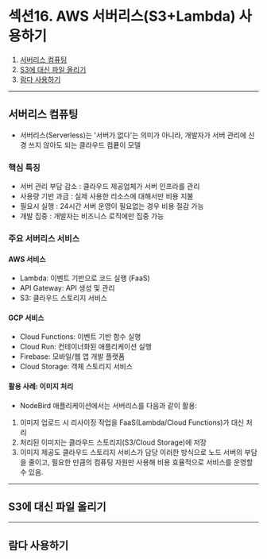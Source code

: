 # 섹션16. AWS 서버리스(S3+Lambda) 사용하기

1. [서버리스 컴퓨팅](#서버리스-컴퓨팅)
2. [S3에 대신 파일 올리기](#s3에-대신-파일-올리기)
3. [람다 사용하기](#람다-사용하기)

---

## 서버리스 컴퓨팅

- 서버리스(Serverless)는 '서버가 없다'는 의미가 아니라, 개발자가 서버 관리에 신경 쓰지 않아도 되는 클라우드 컴픁이 모델

### 핵심 특징
- 서버 관리 부담 감소 : 클라우드 제공업체가 서버 인프라를 관리
- 사용량 기반 과금 : 실제 사용한 리소스에 대해서만 비용 지불
- 필요시 실행 : 24시간 서버 운영이 필요없는 경우 비용 절감 가능
- 개발 집중 : 개발자는 비즈니스 로직에만 집중 가능

### 주요 서버리스 서비스
#### AWS 서비스
- Lambda: 이벤트 기반으로 코드 실행 (FaaS)
- API Gateway: API 생성 및 관리
- S3: 클라우드 스토리지 서비스

#### GCP 서비스
- Cloud Functions: 이벤트 기반 함수 실행
- Cloud Run: 컨테이너화된 애플리케이션 실행
- Firebase: 모바일/웹 앱 개발 플랫폼
- Cloud Storage: 객체 스토리지 서비스

#### 활용 사례: 이미지 처리
- NodeBird 애플리케이션에서는 서버리스를 다음과 같이 활용:
1. 이미지 업로드 시 리사이징 작업을 FaaS(Lambda/Cloud Functions)가 대신 처리
2. 처리된 이미지는 클라우드 스토리지(S3/Cloud Storage)에 저장
3. 이미지 제공도 클라우드 스토리지 서비스가 담당
이러한 방식으로 노드 서버의 부담을 줄이고, 필요한 만큼의 컴퓨팅 자원만 사용해 비용 효율적으로 서비스를 운영할 수 있음.

---

## S3에 대신 파일 올리기

---

## 람다 사용하기
